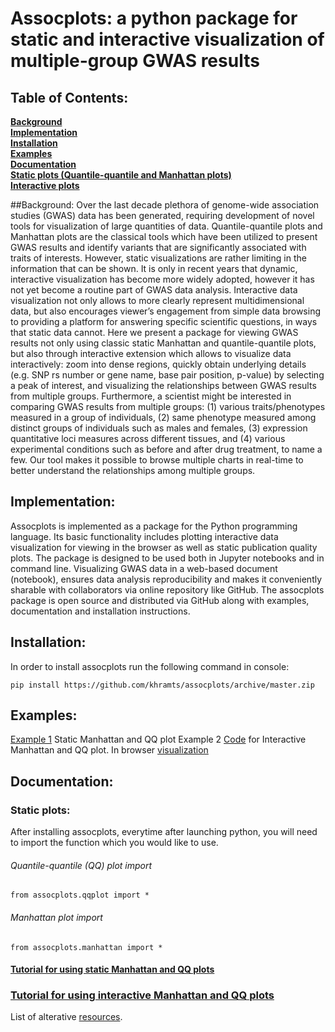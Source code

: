 # Assocplots: a python package for static and interactive visualization of multiple-group GWAS results

## Table of Contents:
**[Background](#background)**  
**[Implementation](#implementation)**  
**[Installation](#installation)**  
**[Examples](#examples)**  
**[Documentation](#documentation)**  
**[Static plots (Quantile-quantile and Manhattan plots)](#static-plots)**  
**[Interactive plots](#interactive-plots)**  


##Background:
Over the last decade plethora of genome-wide association studies (GWAS) data has been generated, requiring development of novel tools for visualization of large quantities of data. Quantile-quantile plots and Manhattan plots are the classical tools which have been utilized to present GWAS results and identify variants that are significantly associated with traits of interests. However, static visualizations are rather limiting in the information that can be shown. It is only in recent years that dynamic, interactive visualization has become more widely adopted, however it has not yet become a routine part of GWAS data analysis. Interactive data visualization not only allows to more clearly represent multidimensional data, but also encourages viewer’s engagement from simple data browsing to providing a platform for answering specific scientific questions, in ways that static data cannot. Here we present a package for viewing GWAS results not only using classic static Manhattan and quantile-quantile plots, but also through interactive extension which allows to visualize data interactively: zoom into dense regions, quickly obtain underlying details (e.g. SNP rs number or gene name, base pair position, p-value) by selecting a peak of interest, and visualizing the relationships between GWAS results from multiple groups. Furthermore, a scientist might be interested in comparing GWAS results from multiple groups: (1) various traits/phenotypes measured in a group of individuals, (2) same phenotype measured among distinct groups of individuals such as males and females, (3) expression quantitative loci measures across different tissues, and (4) various experimental conditions such as before and after drug treatment, to name a few.  Our tool makes it possible to browse multiple charts in real-time to better understand the relationships among multiple groups. 

## Implementation: 
Assocplots is implemented as a package for the Python programming language. Its basic functionality includes plotting interactive data visualization for viewing in the browser as well as static publication quality plots. The package is designed to be used both in Jupyter notebooks and in command line. Visualizing GWAS data in a web-based document (notebook), ensures data analysis reproducibility and makes it conveniently sharable with collaborators via online repository like GitHub. The assocplots package is open source and distributed via GitHub along with examples, documentation and installation instructions.

## Installation:
In order to install assocplots run the following command in console:
```
pip install https://github.com/khramts/assocplots/archive/master.zip
```

## Examples:

[Example 1](https://github.com/khramts/assocplots/blob/master/Tutorial.ipynb) Static Manhattan and QQ plot
Example 2 [Code](https://github.com/khramts/assocplots/blob/master/interactive_demo.ipynb) for Interactive Manhattan and QQ plot.   In browser [visualization](http://khramts.github.io/output.html)

## Documentation:

### Static plots:  
After installing assocplots, everytime after launching python, you will need to import the function which you would like to use.  

###### Quantile-quantile (QQ) plot import
```
from assocplots.qqplot import *
```
###### Manhattan plot import 
```
from assocplots.manhattan import *
```
#### [Tutorial for using static Manhattan and QQ plots](https://github.com/khramts/assocplots/blob/master/Tutorial.ipynb) 

### [Tutorial for using interactive Manhattan and QQ plots](https://github.com/khramts/assocplots/blob/master/interactive_demo.ipynb)

List of alterative [resources](https://github.com/khramts/assocplots/blob/master/Alternative_tools.md).

